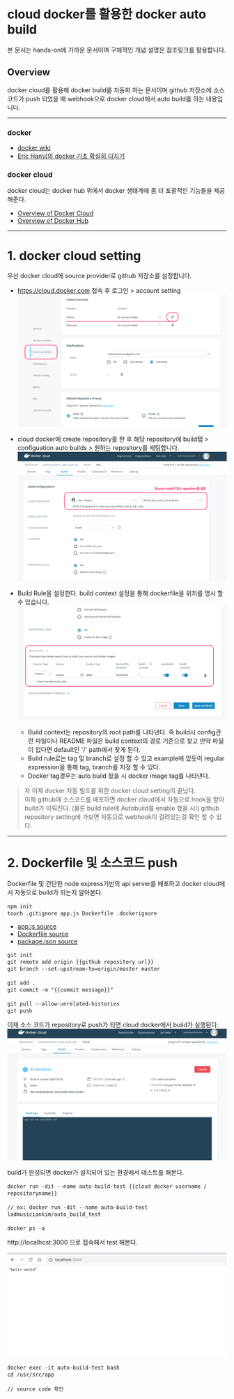 # cloud docker를 활용한 docker auto build
본 문서는 hands-on에 가까운 문서이며 구체적인 개념 설명은 참조링크를 활용합니다.  

## Overview
docker cloud를 활용해 docker build를 자동화 하는 문서이며 github 저장소에 소스코드가 push 되었을 때 webhook으로 docker cloud에서 auto build를 하는 내용입니다.

---
### docker  
- [docker wiki](https://en.wikipedia.org/wiki/Docker_(software))  
- [Eric Han님의 docker 기초 확실히 다지기](https://futurecreator.github.io/2018/11/16/docker-container-basics/?fbclid=IwAR1arjnFYoFXDqPp4ZBTSiZJcHFiZpbsUSEfjQT19u9uwhz-GH2s4Gg_FPs)


### docker cloud  
docker cloud는 docker hub 위에서 docker 생태계에 좀 더 포괄적인 기능들을 제공해준다. 

  - [Overview of Docker Cloud](https://docs.docker.com/docker-cloud/)  
  - [Overview of Docker Hub](https://docs.docker.com/docker-hub/)

---
# 1. docker cloud setting
우선 docker cloud에 source provider로 github 저장소를 설정합니다.

- https://cloud.docker.com 접속 후 로그인 > account setting
![cloud_docker_source_provider](/docker_auto_build_cloud_docker/images/cloud_docker_source_provider.png)

-  cloud docker에 create repository를 한 후 해당 repository에 build탭 > configuation auto builds > 원하는 repository를 세팅합니다.
![cloud_docker_build_config_1](/docker_auto_build_cloud_docker/images/cloud_docker_build_config_1.png)

- Build Rule을 설정한다.
build context 설정을 통해 dockerfile을 위치를 명시 할 수 있습니다.
![cloud_docker_build_config_2](/docker_auto_build_cloud_docker/images/cloud_docker_build_config_2.png)
  * Build context는 repository의 root path를 나타낸다. 즉 build시 config관련 파일이나 README 파일은 build context의 경로 기준으로 찾고 만약 파일이 없다면 default인 '/' path에서 찾게 된다.
  * Build rule로는 tag 및 branch로 설정 할 수 있고 example에 있듯이 regular expression을 통해 tag, branch를 지정 할 수 있다.
  * Docker tag경우는 auto build 됬을 시 docker image tag를 나타낸다.



> 자 이제 docker 자동 빌드를 위한 docker cloud setting이 끝났다.  
이제 github에 소스코드를 배포하면 docker cloud에서 자동으로 hook을 받아 build가 이뤄진다. (물론 build rule에 Autobuild를 enable 했을 시!)
github repository setting에 가보면 자동으로 webhook이 걸려있는걸 확인 할 수 있다.

---

# 2. Dockerfile 및 소스코드 push

Dockerfile 및 간단한 node express기반의 api server를 배포하고 docker cloud에서 자동으로 build가 되는지 알아본다.

```
npm init
touch .gitignore app.js Dockerfile .dockerignore
```
- [app.js source](https://github.com/dev-chulbuji/DevOps_Seongnam/blob/master/docker_auto_build_cloud_docker/app.js)
- [Dockerfile source](https://github.com/dev-chulbuji/DevOps_Seongnam/blob/master/docker_auto_build_cloud_docker/Dockerfile)
- [package.json source](https://github.com/dev-chulbuji/DevOps_Seongnam/blob/master/docker_auto_build_cloud_docker/package.json) 

```
git init
git remote add origin {{github repository url}}
git branch --set-upstream-to=origin/master master

git add .
git commit -m "{{commit message}}"

git pull --allow-unrelated-histories
git push
```

이제 소스 코드가 repository로 push가 되면 cloud docker에서 build가 실행된다.
![cloud_docker_build_config_2](/docker_auto_build_cloud_docker/images/cloud_docker_build.png)



build가 완성되면 docker가 설치되어 있는 환경에서 테스트를 해본다.
```
docker run -dit --name auto-build-test {{cloud docker username / repositoryname}}

// ex: docker run -dit --name auto-build-test ladmusiciankim/auto_build_test

docker ps -a
```

http://localhost:3000 으로 접속해서 test 해본다.

![chceck localhost](/docker_auto_build_cloud_docker/images/localhost_3000.png)
```
docker exec -it auto-build-test bash
cd /usr/src/app

// source code 확인
```
